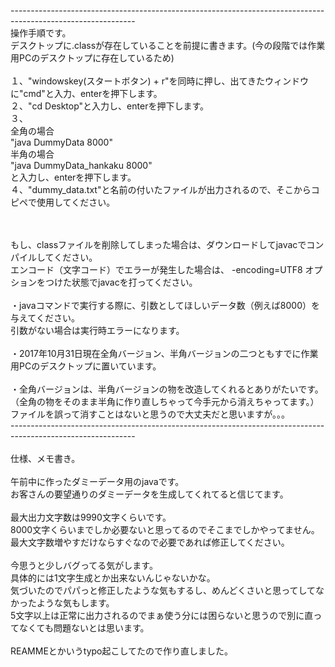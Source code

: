 -------------------------------------------------------------------------------------------------------------<br>
操作手順です。<br>
デスクトップに.classが存在していることを前提に書きます。(今の段階では作業用PCのデスクトップに存在しているため)<br>
<br>
１、"windowskey(スタートボタン) + r"を同時に押し、出てきたウィンドウに"cmd"と入力、enterを押下します。<br>
２、"cd Desktop"と入力し、enterを押下します。<br>
３、<br>
 全角の場合<br>
    "java DummyData 8000"<br>
 半角の場合<br>
    "java DummyData_hankaku 8000"<br>
 と入力し、enterを押下します。<br>
４、"dummy_data.txt"と名前の付いたファイルが出力されるので、そこからコピペで使用してください。<br>
<br><br>

もし、classファイルを削除してしまった場合は、ダウンロードしてjavacでコンパイルしてください。<br>
エンコード（文字コード）でエラーが発生した場合は、 -encoding=UTF8 オプションをつけた状態でjavacを打ってください。<br>
<br>
・javaコマンドで実行する際に、引数としてほしいデータ数（例えば8000）を与えてください。<br>
引数がない場合は実行時エラーになります。<br>
<br>
・2017年10月31日現在全角バージョン、半角バージョンの二つともすでに作業用PCのデスクトップに置いています。<br>
<br>
・全角バージョンは、半角バージョンの物を改造してくれるとありがたいです。（全角の物をそのまま半角に作り直しちゃって今手元から消えちゃってます。）<br>
ファイルを誤って消すことはないと思うので大丈夫だと思いますが。。。<br>
-------------------------------------------------------------------------------------------------------------<br>
<br>
仕様、メモ書き。<br>
<br>
午前中に作ったダミーデータ用のjavaです。<br>
お客さんの要望通りのダミーデータを生成してくれてると信じてます。<br>
<br>
最大出力文字数は9990文字くらいです。<br>
8000文字くらいまでしか必要ないと思ってるのでそこまでしかやってません。<br>
最大文字数増やすだけならすぐなので必要であれば修正してください。<br>
<br>
今思うと少しバグってる気がします。<br>
具体的には1文字生成とか出来ないんじゃないかな。<br>
気づいたのでパパっと修正したような気もするし、めんどくさいと思ってしてなかったような気もします。<br>
5文字以上は正常に出力されるのでまぁ使う分には困らないと思うので別に直ってなくても問題ないとは思います。<br>
<br>
REAMMEとかいうtypo起こしてたので作り直しました。<br>
